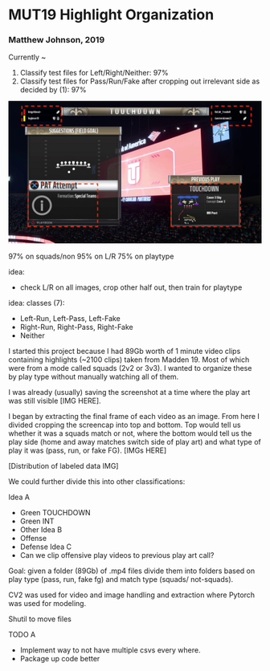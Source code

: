 # MUT19 Highlight Organization
### Matthew Johnson, 2019


Currently ~
1. Classify test files for Left/Right/Neither: 97% 
2. Classify test files for Pass/Run/Fake after cropping out irrelevant side as decided by (1): 97%  


![img](https://github.com/WJMatthew/MUT19-Highlight-Organization/blob/master/img/crop_locations.jpg)

97% on squads/non
95% on L/R
75% on playtype


idea:
* check L/R on all images, crop other half out, then train for playtype


idea: 
classes (7):
* Left-Run, Left-Pass, Left-Fake
* Right-Run, Right-Pass, Right-Fake
* Neither

I started this project because I had 89Gb worth of 1 minute video clips containing highlights (~2100 clips) taken from Madden 19. Most of which were from a mode called squads (2v2 or 3v3). I wanted to organize these by play type without manually watching all of them. 

I was already (usually) saving the screenshot at a time where the play art was still visible [IMG HERE]. 

I began by extracting the final frame of each  video as an image. From here I divided cropping the screencap into top and bottom. Top would tell us whether it was a squads match or not, where the bottom would tell us the play side (home and away matches switch side of play art) and what type of play it was (pass, run, or fake FG). 
[IMGs HERE]

[Distribution of labeled data IMG]

We could further divide this into other classifications:

Idea A
* Green TOUCHDOWN
* Green INT
* Other
Idea B
* Offense
* Defense 
Idea C
* Can we clip offensive play videos to previous play art call?

Goal: given a folder (89Gb) of .mp4 files divide them into folders based on play type (pass, run, fake fg) and match type (squads/ not-squads). 


CV2 was used for video and image handling and extraction where Pytorch was used for modeling.

Shutil to move files 

TODO A
* Implement way to not have multiple csvs every where. 
* Package up code better 

